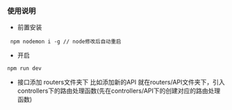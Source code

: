 ### 使用说明

- 前置安装
```
 npm nodemon i -g // node修改后自动重启

``` 
- 开启
```
npm run dev 

```

- 接口添加
routers文件夹下 
比如添加新的API
就在routers/API文件夹下，引入controllers下的路由处理函数(先在controllers/API下的创建对应的路由处理函数)


